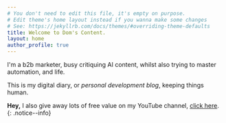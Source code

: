 ```yaml
---
# You don't need to edit this file, it's empty on purpose.
# Edit theme's home layout instead if you wanna make some changes
# See: https://jekyllrb.com/docs/themes/#overriding-theme-defaults
title: Welcome to Dom's Content.
layout: home
author_profile: true
---
```


I'm a b2b marketer, busy critiquing AI content, whilst also trying to master automation, and life. 

This is my digital diary, or *personal development blog*, keeping things human.

  **Hey,** I also give away lots of free value on my YouTube channel, [click here](https://youtube.com/@doms-content). 
  {: .notice--info}
  
